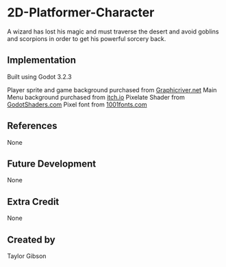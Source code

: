# 2D-Platformer-Character
A wizard has lost his magic and must traverse the desert and avoid goblins and scorpions in order to get his powerful sorcery back.

## Implementation
Built using Godot 3.2.3

Player sprite and game background purchased from [Graphicriver.net](https://graphicriver.net/item/game-assets-pixel-platformer-kit-sprites-background-and-weapons/19258197)
Main Menu background purchased from [itch.io](https://pzuh.itch.io/free-desert-platformer-tileset)
Pixelate Shader from [GodotShaders.com](https://godotshaders.com/shader/pixelate/)
Pixel font from [1001fonts.com](https://www.1001fonts.com/pixel-fonts.html)


## References
None

## Future Development
None

## Extra Credit
None

## Created by 
Taylor Gibson
